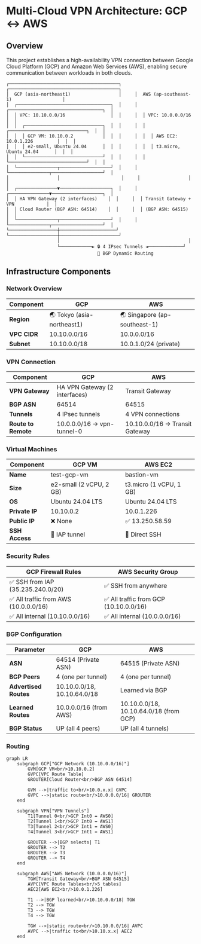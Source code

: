 # Multi-Cloud VPN Architecture: GCP ↔ AWS

## Overview

This project establishes a high-availability VPN connection between Google Cloud Platform (GCP) and Amazon Web Services (AWS), enabling secure communication between workloads in both clouds.

```ascii
┌─────────────────────────────────────────┐     ┌─────────────────────────────────────────┐
│  GCP (asia-northeast1)                  │     │  AWS (ap-southeast-1)                   │
│  ┌───────────────────────────────────┐  │     │  ┌───────────────────────────────────┐  │
│  │ VPC: 10.10.0.0/16                 │  │     │  │ VPC: 10.0.0.0/16                  │  │
│  │  ┌─────────────────────────────┐  │  │     │  │  ┌─────────────────────────────┐  │  │
│  │  │ GCP VM: 10.10.0.2           │  │  │     │  │  │ AWS EC2: 10.0.1.226         │  │  │
│  │  │ e2-small, Ubuntu 24.04      │  │  │     │  │  │ t3.micro, Ubuntu 24.04      │  │  │
│  │  └─────────────────────────────┘  │  │     │  │  └─────────────────────────────┘  │  │
│  └───────────────┬───────────────────┘  │     │  └───────────────┬───────────────────┘  │
│                  │                       │     │                  │                       │
│  ┌───────────────▼───────────────────┐  │     │  ┌───────────────▼───────────────────┐  │
│  │ HA VPN Gateway (2 interfaces)    │  │     │  │ Transit Gateway + VPN            │  │
│  │ Cloud Router (BGP ASN: 64514)    │  │     │  │ (BGP ASN: 64515)                 │  │
│  └───────────────┬───────────────────┘  │     │  └───────────────┬───────────────────┘  │
└──────────────────┼─────────────────────┘     └──────────────────┼──────────────────────┘
                   │                                                │
                   └────────────► 🔒 4 IPsec Tunnels ◄─────────────┘
                                  🔄 BGP Dynamic Routing
```

## Infrastructure Components

### Network Overview

| Component | GCP | AWS |
|-----------|-----|-----|
| **Region** | 🌏 Tokyo (asia-northeast1) | 🌏 Singapore (ap-southeast-1) |
| **VPC CIDR** | 10.10.0.0/16 | 10.0.0.0/16 |
| **Subnet** | 10.10.0.0/18 | 10.0.1.0/24 (private) |

### VPN Connection

| Component | GCP | AWS |
|-----------|-----|-----|
| **VPN Gateway** | HA VPN Gateway (2 interfaces) | Transit Gateway |
| **BGP ASN** | 64514 | 64515 |
| **Tunnels** | 4 IPsec tunnels | 4 VPN connections |
| **Route to Remote** | 10.0.0.0/16 → vpn-tunnel-0 | 10.10.0.0/16 → Transit Gateway |

### Virtual Machines

| Component | GCP VM | AWS EC2 |
|-----------|--------|---------|
| **Name** | test-gcp-vm | bastion-vm |
| **Size** | e2-small (2 vCPU, 2 GB) | t3.micro (1 vCPU, 1 GB) |
| **OS** | Ubuntu 24.04 LTS | Ubuntu 24.04 LTS |
| **Private IP** | 10.10.0.2 | 10.0.1.226 |
| **Public IP** | ❌ None | ✅ 13.250.58.59 |
| **SSH Access** | 🔐 IAP tunnel | 🔑 Direct SSH |

### Security Rules

| GCP Firewall Rules | AWS Security Group |
|-------------------|-------------------|
| ✅ SSH from IAP (35.235.240.0/20) | ✅ SSH from anywhere |
| ✅ All traffic from AWS (10.0.0.0/16) | ✅ All traffic from GCP (10.10.0.0/16) |
| ✅ All internal (10.10.0.0/16) | ✅ All internal (10.0.0.0/16) |


### BGP Configuration

| Parameter | GCP | AWS |
|-----------|-----|-----|
| **ASN** | 64514 (Private ASN) | 64515 (Private ASN) |
| **BGP Peers** | 4 (one per tunnel) | 4 (one per tunnel) |
| **Advertised Routes** | 10.10.0.0/18, 10.10.64.0/18 | Learned via BGP |
| **Learned Routes** | 10.0.0.0/16 (from AWS) | 10.10.0.0/18, 10.10.64.0/18 (from GCP) |
| **BGP Status** | UP (all 4 peers) | UP (all 4 tunnels) |

### Routing

```mermaid
graph LR
    subgraph GCP["GCP Network (10.10.0.0/16)"]
        GVM[GCP VM<br/>10.10.0.2]
        GVPC[VPC Route Table]
        GROUTER[Cloud Router<br/>BGP ASN 64514]
        
        GVM -->|traffic to<br/>10.0.x.x| GVPC
        GVPC -->|static route<br/>10.0.0.0/16| GROUTER
    end
    
    subgraph VPN["VPN Tunnels"]
        T1[Tunnel 0<br/>GCP Int0 ↔ AWS0]
        T2[Tunnel 1<br/>GCP Int0 ↔ AWS1]
        T3[Tunnel 2<br/>GCP Int1 ↔ AWS0]
        T4[Tunnel 3<br/>GCP Int1 ↔ AWS1]
        
        GROUTER -->|BGP selects| T1
        GROUTER --> T2
        GROUTER --> T3
        GROUTER --> T4
    end
    
    subgraph AWS["AWS Network (10.0.0.0/16)"]
        TGW[Transit Gateway<br/>BGP ASN 64515]
        AVPC[VPC Route Tables<br/>5 tables]
        AEC2[AWS EC2<br/>10.0.1.226]
        
        T1 -->|BGP learned<br/>10.10.0.0/18| TGW
        T2 --> TGW
        T3 --> TGW
        T4 --> TGW
        
        TGW -->|static route<br/>10.10.0.0/16| AVPC
        AVPC -->|traffic to<br/>10.10.x.x| AEC2
    end
```